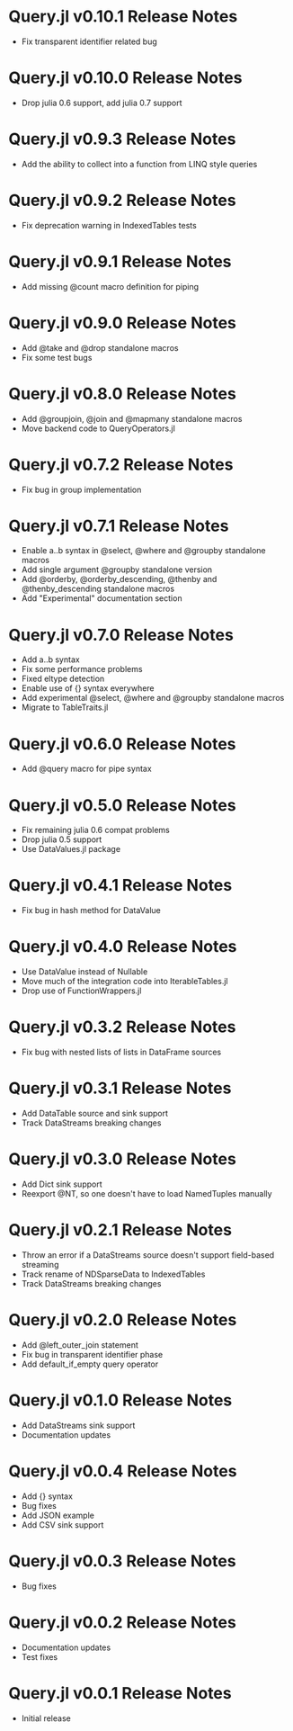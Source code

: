 # Query.jl v0.10.1 Release Notes
* Fix transparent identifier related bug

# Query.jl v0.10.0 Release Notes
* Drop julia 0.6 support, add julia 0.7 support

# Query.jl v0.9.3 Release Notes
* Add the ability to collect into a function from LINQ style queries

# Query.jl v0.9.2 Release Notes
* Fix deprecation warning in IndexedTables tests

# Query.jl v0.9.1 Release Notes
* Add missing @count macro definition for piping

# Query.jl v0.9.0 Release Notes
* Add @take and @drop standalone macros
* Fix some test bugs

# Query.jl v0.8.0 Release Notes
* Add @groupjoin, @join and @mapmany standalone macros
* Move backend code to QueryOperators.jl

# Query.jl v0.7.2 Release Notes
* Fix bug in group implementation

# Query.jl v0.7.1 Release Notes
* Enable a..b syntax in @select, @where and @groupby standalone macros
* Add single argument @groupby standalone version
* Add @orderby, @orderby_descending, @thenby and @thenby_descending standalone macros
* Add "Experimental" documentation section

# Query.jl v0.7.0 Release Notes
* Add a..b syntax
* Fix some performance problems
* Fixed eltype detection
* Enable use of {} syntax everywhere
* Add experimental @select, @where and @groupby standalone macros
* Migrate to TableTraits.jl

# Query.jl v0.6.0 Release Notes
* Add @query macro for pipe syntax

# Query.jl v0.5.0 Release Notes
* Fix remaining julia 0.6 compat problems
* Drop julia 0.5 support
* Use DataValues.jl package

# Query.jl v0.4.1 Release Notes
* Fix bug in hash method for DataValue

# Query.jl v0.4.0 Release Notes
* Use DataValue instead of Nullable
* Move much of the integration code into IterableTables.jl
* Drop use of FunctionWrappers.jl

# Query.jl v0.3.2 Release Notes
* Fix bug with nested lists of lists in DataFrame sources

# Query.jl v0.3.1 Release Notes
* Add DataTable source and sink support
* Track DataStreams breaking changes

# Query.jl v0.3.0 Release Notes
* Add Dict sink support
* Reexport @NT, so one doesn't have to load NamedTuples manually

# Query.jl v0.2.1 Release Notes
* Throw an error if a DataStreams source doesn't support field-based streaming
* Track rename of NDSparseData to IndexedTables
* Track DataStreams breaking changes

# Query.jl v0.2.0 Release Notes
* Add @left_outer_join statement
* Fix bug in transparent identifier phase
* Add default_if_empty query operator

# Query.jl v0.1.0 Release Notes
* Add DataStreams sink support
* Documentation updates

# Query.jl v0.0.4 Release Notes
* Add {} syntax
* Bug fixes
* Add JSON example
* Add CSV sink support

# Query.jl v0.0.3 Release Notes
* Bug fixes

# Query.jl v0.0.2 Release Notes
* Documentation updates
* Test fixes

# Query.jl v0.0.1 Release Notes
* Initial release
